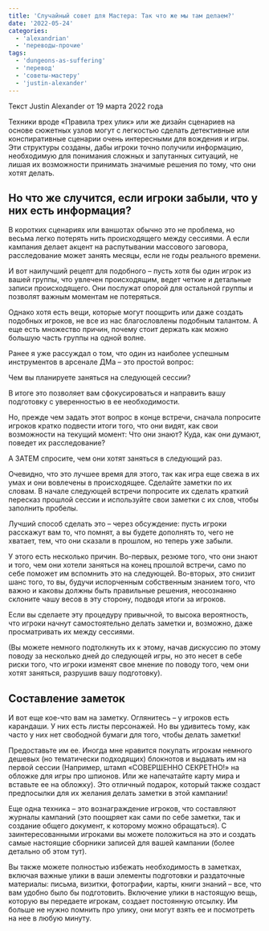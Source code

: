 ```yaml
---
title: 'Случайный совет для Мастера: Так что же мы там делаем?'
date: '2022-05-24'
categories:
  - 'alexandrian'
  - 'переводы-прочие'
tags:
  - 'dungeons-as-suffering'
  - 'перевод'
  - 'советы-мастеру'
  - 'justin-alexander'
---
```


Текст Justin Alexander от 19 марта 2022 года

Техники вроде «Правила трех улик» или же дизайн сценариев на основе сюжетных узлов могут с легкостью сделать детективные или конспиративные сценарии очень интересными для вождения и игры. Эти структуры созданы, дабы игроки точно получили информацию, необходимую для понимания сложных и запутанных ситуаций, не лишая их возможности принимать значимые решения по тому, что они хотят делать.

## Но что же случится, если игроки забыли, что у них есть информация?

В коротких сценариях или ваншотах обычно это не проблема, но весьма легко потерять нить происходящего между сессиями. А если кампания делает акцент на распутывании массового заговора, расследование может занять месяцы, если не годы реального времени.

И вот наилучший рецепт для подобного – пусть хотя бы один игрок из вашей группы, что увлечен происходящим, ведет четкие и детальные записи происходящего. Они послужат опорой для остальной группы и позволят важным моментам не потеряться.

Однако хотя есть вещи, которые могут поощрить или даже создать подобных игроков, не все из нас благословлены подобным талантом. А еще есть множество причин, почему стоит держать как можно большую часть группы на одной волне.

Ранее я уже рассуждал о том, что один из наиболее успешным инструментов в арсенале ДМа – это простой вопрос:

Чем вы планируете заняться на следующей сессии?

В итоге это позволяет вам сфокусироваться и направить вашу подготовку с уверенностью в ее необходимости.

Но, прежде чем задать этот вопрос в конце встречи, сначала попросите игроков кратко подвести итоги того, что они видят, как свои возможности на текущий момент: Что они знают? Куда, как они думают, поведет их расследование?

А ЗАТЕМ спросите, чем они хотят заняться в следующий раз.

Очевидно, что это лучшее время для этого, так как игра еще свежа в их умах и они вовлечены в происходящее. Сделайте заметки по их словам. В начале следующей встречи попросите их сделать краткий пересказ прошлой сессии и используйте свои заметки с их слов, чтобы заполнить пробелы.

Лучший способ сделать это – через обсуждение: пусть игроки расскажут вам то, что помнят, а вы будете дополнять то, чего не хватает, тем, что они сказали в прошлом, но теперь уже забыли.

У этого есть несколько причин. Во-первых, резюме того, что они знают и того, чем они хотели заняться на конец прошлой встречи, само по себе поможет им вспомнить это на следующей. Во-вторых, это снизит шанс того, то вы, будучи испорченным собственным знанием того, что важно и каковы должны быть правильные решения, неосознанно склоните чашу весов в эту сторону, подводя итоги за игроков.

Если вы сделаете эту процедуру привычной, то высока вероятность, что игроки начнут самостоятельно делать заметки и, возможно, даже просматривать их между сессиями.

(Вы можете немного подтолкнуть их к этому, начав дискуссию по этому поводу за несколько дней до следующей игры, но это несет в себе риски того, что игроки изменят свое мнение по поводу того, чем они хотят заняться, разрушив вашу подготовку).

## Составление заметок

И вот еще кое-что вам на заметку. Оглянитесь – у игроков есть карандаши. У них есть листы персонажей. Но вы удивитесь тому, как часто у них нет свободной бумаги для того, чтобы делать заметки!

Предоставьте им ее. Иногда мне нравится покупать игрокам немного дешевых (но тематически подходящих) блокнотов и выдавать им на первой сессии (Например, штамп «СОВЕРШЕННО СЕКРЕТНО!» на обложке для игры про шпионов. Или же напечатайте карту мира и вставьте ее на обложку). Это отличный подарок, который также создаст предпосылки для их желания делать заметки в этой кампании!

Еще одна техника – это вознаграждение игроков, что составляют журналы кампаний (это поощряет как сами по себе заметки, так и создание общего документ, к которому можно обращаться). С заинтересованными игроками вы можете положиться на это и создать самые настоящие сборники записей для вашей кампании (более детально об этом тут).

Вы также можете полностью избежать необходимость в заметках, включая важные улики в ваши элементы подготовки и раздаточные материалы: письма, визитки, фотографии, карты, книги знаний – все, что вам удобно было бы подготовить. Включение улики в настоящую вещь, которую вы передаете игрокам, создает постоянную отсылку. Им больше не нужно помнить про улику, они могут взять ее и посмотреть на нее в любую минуту.

